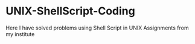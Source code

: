 # UNIX-ShellScript-Coding
Here I have solved problems using Shell Script in UNIX
Assignments from my institute

